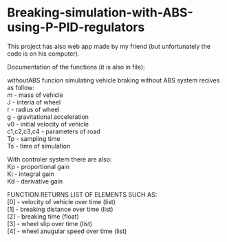 # Breaking-simulation-with-ABS-using-P-PID-regulators
This project has also web app made by my friend (but unfortunately the code is on his computer).

Documentation of the functions (it is also in file):

withoutABS funcion simulating vehicle braking without ABS system recives as follow: <br>
m - mass of vehicle <br>
 J - interia of wheel <br>
 r - radius of wheel<br>
 g - gravitational acceleration<br>
 v0 - initial velocity of vehicle<br>
 c1,c2,c3,c4 - parameters of road<br>
 Tp - sampling time<br>
 Ts - time of simulation<br>
 
 With controler system there are also:<br>
 Kp - proportional gain<br>
 Ki - integral gain<br>
 Kd - derivative gain<br>
 
 FUNCTION RETURNS LIST OF ELEMENTS SUCH AS:<br>
 [0] - velocity of vehicle over time (list)<br>
 [1] - breaking distance over time (list)<br>
 [2] - breaking time (float)<br>
 [3] - wheel slip over time (list)<br>
 [4] - wheel anugular speed over time (list)<br>
